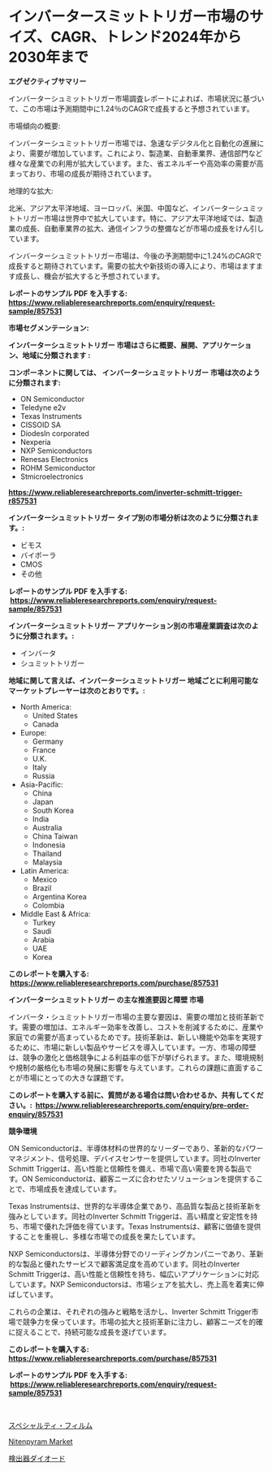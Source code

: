 <p><h1>インバータースミットトリガー市場のサイズ、CAGR、トレンド2024年から2030年まで</h1></p><p><strong>エグゼクティブサマリー</strong></p>
<p><p>インバーターシュミットトリガー市場調査レポートによれば、市場状況に基づいて、この市場は予測期間中に1.24％のCAGRで成長すると予想されています。</p><p>市場傾向の概要:</p><p>インバーターシュミットトリガー市場では、急速なデジタル化と自動化の進展により、需要が増加しています。これにより、製造業、自動車業界、通信部門など様々な産業での利用が拡大しています。また、省エネルギーや高効率の需要が高まっており、市場の成長が期待されています。</p><p>地理的な拡大:</p><p>北米、アジア太平洋地域、ヨーロッパ、米国、中国など、インバーターシュミットトリガー市場は世界中で拡大しています。特に、アジア太平洋地域では、製造業の成長、自動車業界の拡大、通信インフラの整備などが市場の成長をけん引しています。</p><p>インバーターシュミットトリガー市場は、今後の予測期間中に1.24%のCAGRで成長すると期待されています。需要の拡大や新技術の導入により、市場はますます成長し、機会が拡大すると予想されています。</p></p>
<p><strong>レポートのサンプル PDF を入手する: <a href="https://www.reliableresearchreports.com/enquiry/request-sample/857531">https://www.reliableresearchreports.com/enquiry/request-sample/857531</a></strong></p>
<p><strong>市場セグメンテーション:</strong></p>
<p><strong> インバーターシュミットトリガー 市場はさらに概要、展開、アプリケーション、地域に分類されます :</strong></p>
<p><strong>コンポーネントに関しては、 インバーターシュミットトリガー 市場は次のように分類されます: &nbsp;</strong></p>
<p><ul><li>ON Semiconductor</li><li>Teledyne e2v</li><li>Texas Instruments</li><li>CISSOID SA</li><li>DiodesIn corporated</li><li>Nexperia</li><li>NXP Semiconductors</li><li>Renesas Electronics</li><li>ROHM Semiconductor</li><li>Stmicroelectronics</li></ul></p>
<p><strong><a href="https://www.reliableresearchreports.com/inverter-schmitt-trigger-r857531">https://www.reliableresearchreports.com/inverter-schmitt-trigger-r857531</a></strong></p>
<p><strong> インバーターシュミットトリガー タイプ別の市場分析は次のように分類されます。:</strong></p>
<p><ul><li>ビモス</li><li>バイポーラ</li><li>CMOS</li><li>その他</li></ul></p>
<p><strong>レポートのサンプル PDF を入手する: &nbsp;<a href="https://www.reliableresearchreports.com/enquiry/request-sample/857531">https://www.reliableresearchreports.com/enquiry/request-sample/857531</a></strong></p>
<p><strong> インバーターシュミットトリガー アプリケーション別の市場産業調査は次のように分類されます。:</strong></p>
<p><ul><li>インバータ</li><li>シュミットトリガー</li></ul></p>
<p><strong>地域に関して言えば、インバーターシュミットトリガー 地域ごとに利用可能なマーケットプレーヤーは次のとおりです。:</strong></p>
<p><ul>
    <li>
        North America:
        <ul>
            <li>United States</li>
            <li>Canada</li>
        </ul>
    </li>
    <li>
        Europe:
        <ul>
            <li>Germany</li>
            <li>France</li>
            <li>U.K.</li>
            <li>Italy</li>
            <li>Russia</li>
        </ul>
    </li>
    <li>
        Asia-Pacific:
        <ul>
            <li>China</li>
            <li>Japan</li>
            <li>South Korea</li>
            <li>India</li>
            <li>Australia</li>
            <li>China Taiwan</li>
            <li>Indonesia</li>
            <li>Thailand</li>
            <li>Malaysia</li>
        </ul>
    </li>
    <li>
        Latin America:
        <ul>
            <li>Mexico</li>
            <li>Brazil</li>
            <li>Argentina Korea</li>
            <li>Colombia</li>
        </ul>
    </li>
    <li>
        Middle East & Africa:
        <ul>
            <li>Turkey</li>
            <li>Saudi</li>
            <li>Arabia</li>
            <li>UAE</li>
            <li>Korea</li>
        </ul>
    </li>
    </ul></p>
<p><strong>このレポートを購入する: &nbsp;<a href="https://www.reliableresearchreports.com/purchase/857531">https://www.reliableresearchreports.com/purchase/857531</a></strong></p>
<p><strong>インバーターシュミットトリガー の主な推進要因と障壁 市場</strong></p>
<p><p>インバータ・シュミットトリガー市場の主要な要因は、需要の増加と技術革新です。需要の増加は、エネルギー効率を改善し、コストを削減するために、産業や家庭での需要が高まっているためです。技術革新は、新しい機能や効率を実現するために、市場に新しい製品やサービスを導入しています。一方、市場の障壁は、競争の激化と価格競争による利益率の低下が挙げられます。また、環境規制や規制の厳格化も市場の発展に影響を与えています。これらの課題に直面することが市場にとっての大きな課題です。</p></p>
<p><strong>このレポートを購入する前に、質問がある場合は問い合わせるか、共有してください。:&nbsp; <a href="https://www.reliableresearchreports.com/enquiry/pre-order-enquiry/857531">https://www.reliableresearchreports.com/enquiry/pre-order-enquiry/857531</a></strong></p>
<p><strong>競争環境</strong></p>
<p><p>ON Semiconductorは、半導体材料の世界的なリーダーであり、革新的なパワーマネジメント、信号処理、デバイスセンサーを提供しています。同社のInverter Schmitt Triggerは、高い性能と信頼性を備え、市場で高い需要を誇る製品です。ON Semiconductorは、顧客ニーズに合わせたソリューションを提供することで、市場成長を達成しています。</p><p>Texas Instrumentsは、世界的な半導体企業であり、高品質な製品と技術革新を強みとしています。同社のInverter Schmitt Triggerは、高い精度と安定性を持ち、市場で優れた評価を得ています。Texas Instrumentsは、顧客に価値を提供することを重視し、多様な市場での成長を果たしています。</p><p>NXP Semiconductorsは、半導体分野でのリーディングカンパニーであり、革新的な製品と優れたサービスで顧客満足度を高めています。同社のInverter Schmitt Triggerは、高い性能と信頼性を持ち、幅広いアプリケーションに対応しています。NXP Semiconductorsは、市場シェアを拡大し、売上高を着実に伸ばしています。</p><p>これらの企業は、それぞれの強みと戦略を活かし、Inverter Schmitt Trigger市場で競争力を保っています。市場の拡大と技術革新に注力し、顧客ニーズを的確に捉えることで、持続可能な成長を遂げています。</p></p>
<p><strong>このレポートを購入する: &nbsp; <a href="https://www.reliableresearchreports.com/purchase/857531">https://www.reliableresearchreports.com/purchase/857531</a></strong></p>
<p><strong>レポートのサンプル PDF を入手する: &nbsp;<a href="https://www.reliableresearchreports.com/enquiry/request-sample/857531">https://www.reliableresearchreports.com/enquiry/request-sample/857531</a></strong><strong></strong></p>
<p>&nbsp;</p>
<p><p><a href="https://medium.com/@kimalker_178/%E7%89%B9%E6%AE%8A%E3%83%95%E3%82%A3%E3%83%AB%E3%83%A0%E5%B8%82%E5%A0%B4-%E5%B8%82%E5%A0%B4cagr-%E5%B8%82%E5%A0%B4%E5%8B%95%E5%90%91-%E3%81%8A%E3%82%88%E3%81%B3%E6%88%90%E9%95%B7%E6%88%A6%E7%95%A5%E3%81%AB%E9%96%A2%E3%81%99%E3%82%8B%E6%B4%9E%E5%AF%9F-28c5625b6d8f">スペシャルティ・フィルム</a></p><p><a href="https://cedar-agate-3da.notion.site/Nitenpyram-Market-Dynamics-2024-2031-Also-about-Its-Market-Trends-Projections-and-Opportunities-25aa0919d5af4d4d953f63c24f5bb176">Nitenpyram Market</a></p><p><a href="https://medium.com/@r.aspinall_32685/%E6%A4%9C%E5%87%BA%E5%99%A8%E3%83%80%E3%82%A4%E3%82%AA%E3%83%BC%E3%83%89%E5%B8%82%E5%A0%B4%E5%88%86%E6%9E%90-%E3%81%9D%E3%81%AEcagr-%E5%B8%82%E5%A0%B4%E3%82%BB%E3%82%B0%E3%83%A1%E3%83%B3%E3%83%86%E3%83%BC%E3%82%B7%E3%83%A7%E3%83%B3-%E3%81%8A%E3%82%88%E3%81%B3%E3%82%B0%E3%83%AD%E3%83%BC%E3%83%90%E3%83%AB%E7%94%A3%E6%A5%AD%E6%A6%82%E8%A6%81-bf2028efb3f5">検出器ダイオード</a></p></p>
